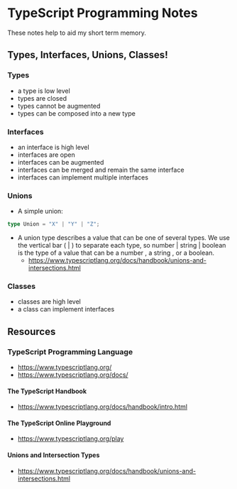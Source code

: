 # TypeScript Programming Notes

These notes help to aid my short term memory.

## Types, Interfaces, Unions, Classes!

### Types
- a type is low level
- types are closed 
- types cannot be augmented
- types can be composed into a new type

### Interfaces
- an interface is high level
- interfaces are open
- interfaces can be augmented
- interfaces can be merged and remain the same interface
- interfaces can implement multiple interfaces

### Unions
- A simple union:
```typescript
type Union = "X" | "Y" | "Z";
```

- A union type describes a value that can be one of several types. We use the vertical bar ( | ) to separate each type, so number | string | boolean is the type of a value that can be a number , a string , or a boolean.
  - https://www.typescriptlang.org/docs/handbook/unions-and-intersections.html

### Classes
- classes are high level
- a class can implement interfaces

## Resources

### TypeScript Programming Language
- https://www.typescriptlang.org/
- https://www.typescriptlang.org/docs/

#### The TypeScript Handbook
- https://www.typescriptlang.org/docs/handbook/intro.html

#### The TypeScript Online Playground
- https://www.typescriptlang.org/play

#### Unions and Intersection Types
- https://www.typescriptlang.org/docs/handbook/unions-and-intersections.html


